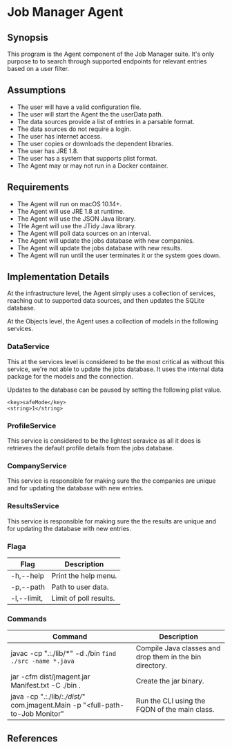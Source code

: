 # Job Manager Agent

## Synopsis
This program is the Agent component of the Job Manager suite.  It's only purpose to to search through supported endpoints for relevant entries based on a user filter.

## Assumptions
* The user will have a valid configuration file.
* The user will start the Agent the the userData path.
* The data sources provide a list of entries in a parsable format.
* The data sources do not require a login.
* The user has internet access.
* The user copies or downloads the dependent libraries.
* The user has JRE 1.8.
* The user has a system that supports plist format.
* The Agent may or may not run in a Docker container.

## Requirements
* The Agent will run on macOS 10.14+.
* The Agent will use JRE 1.8 at runtime.
* The Agent will use the JSON Java library.
* THe Agent will use the JTidy Java library.
* The Agent will poll data sources on an interval.
* The Agent will update the jobs database with new companies.
* The Agent will update the jobs database with new results.
* The Agent will run until the user terminates it or the system goes down.

## Implementation Details
At the infrastructure level, the Agent simply uses a collection of services, reaching out to supported data sources, and then updates the SQLite database.

At the Objects level, the Agent uses a collection of models in the following services.

### DataService
This at the services level is considered to be the most critical as without this service, we're not able to update the jobs database.  It uses the internal data package for the models and the connection.

Updates to the database can be paused by setting the following plist value.
```plist
<key>safeMode</key>
<string>1</string>
```

### ProfileService
This service is considered to be the lightest seravice as all it does is retrieves the default profile details from the jobs database.

### CompanyService
This service is responsible for making sure the the companies are unique and for updating the database with new entries.

### ResultsService
This service is responsible for making sure the the results are unique and for updating the database with new entries.

### Flaga
|Flag|Description|
|--|--|
|-h,--help   | Print the help menu.                      |
|-p,--path   | Path to user data.                        |
|-l,--limit, | Limit of poll results.                    |

### Commands
|Command|Description|
|--|--|
|javac  -cp ".:./lib/*" -d ./bin `find ./src -name *.java`                     | Compile Java classes and drop them in the bin directory.  |
|jar -cfm dist/jmagent.jar Manifest.txt -C ./bin .                             | Create the jar binary.                                    |
|java -cp ".:./lib/*:./dist/*" com.jmagent.Main -p "<full-path-to-Job Monitor" | Run the CLI using the FQDN of the main class.             |

## References
